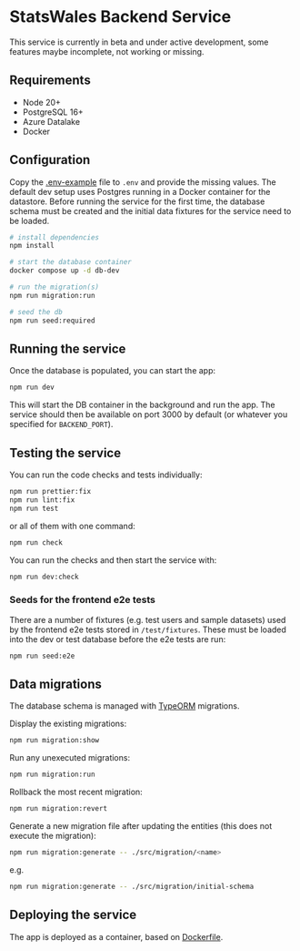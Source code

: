 # StatsWales Backend Service

This service is currently in beta and under active development, some features maybe incomplete, not working or missing.

## Requirements

-   Node 20+
-   PostgreSQL 16+
-   Azure Datalake
-   Docker

## Configuration

Copy the [.env-example](.env-example) file to `.env` and provide the missing values. The default dev setup uses Postgres
running in a Docker container for the datastore. Before running the service for the first time, the database schema must
be created and the initial data fixtures for the service need to be loaded.

```bash
# install dependencies
npm install

# start the database container
docker compose up -d db-dev

# run the migration(s)
npm run migration:run

# seed the db
npm run seed:required
```

## Running the service

Once the database is populated, you can start the app:

```bash
npm run dev
```

This will start the DB container in the background and run the app. The service should then be available on port 3000
by default (or whatever you specified for `BACKEND_PORT`).

## Testing the service

You can run the code checks and tests individually:

```bash
npm run prettier:fix
npm run lint:fix
npm run test
```

or all of them with one command:

```bash
npm run check
```

You can run the checks and then start the service with:

```bash
npm run dev:check
```

### Seeds for the frontend e2e tests

There are a number of fixtures (e.g. test users and sample datasets) used by the frontend e2e tests stored in
`/test/fixtures`. These must be loaded into the dev or test database before the e2e tests are run:

```bash
npm run seed:e2e
```

## Data migrations

The database schema is managed with [TypeORM](https://typeorm.io/) migrations.

Display the existing migrations:

```bash
npm run migration:show
```

Run any unexecuted migrations:

```bash
npm run migration:run
```

Rollback the most recent migration:

```bash
npm run migration:revert
```

Generate a new migration file after updating the entities (this does not execute the migration):

```bash
npm run migration:generate -- ./src/migration/<name>
```

e.g.
```bash
npm run migration:generate -- ./src/migration/initial-schema
```

## Deploying the service

The app is deployed as a container, based on [Dockerfile](Dockerfile).
